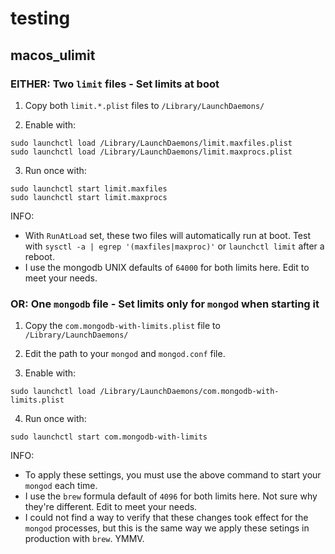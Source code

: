 # testing

## macos_ulimit

### EITHER: Two `limit` files - Set limits at boot

1. Copy both `limit.*.plist` files to `/Library/LaunchDaemons/`

2. Enable with:

```
sudo launchctl load /Library/LaunchDaemons/limit.maxfiles.plist
sudo launchctl load /Library/LaunchDaemons/limit.maxprocs.plist
```

3. Run once with:

```
sudo launchctl start limit.maxfiles
sudo launchctl start limit.maxprocs
```

INFO:
- With `RunAtLoad` set, these two files will automatically run at boot. Test with `sysctl -a | egrep '(maxfiles|maxproc)'` or `launchctl limit` after a reboot.
- I use the mongodb UNIX defaults of `64000` for both limits here. Edit to meet your needs.


### OR: One `mongodb` file - Set limits only for `mongod` when starting it

1. Copy the `com.mongodb-with-limits.plist` file to `/Library/LaunchDaemons/`

2. Edit the path to your `mongod` and `mongod.conf` file.

3. Enable with:

```
sudo launchctl load /Library/LaunchDaemons/com.mongodb-with-limits.plist
```

4. Run once with:

```
sudo launchctl start com.mongodb-with-limits
```

INFO:
- To apply these settings, you must use the above command to start your `mongod` each time. 
- I use the `brew` formula default of `4096` for both limits here. Not sure why they're different. Edit to meet your needs.
- I could not find a way to verify that these changes took effect for the `mongod` processes, but this is the same way we apply these setings in production with `brew`. YMMV.
